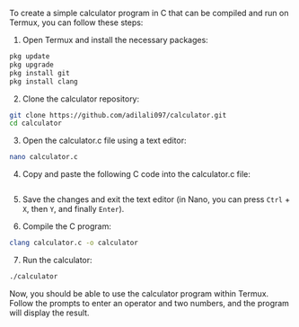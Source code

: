To create a simple calculator program in C that can be compiled and run on Termux, you can follow these steps:

1. Open Termux and install the necessary packages:

```bash
pkg update
pkg upgrade
pkg install git
pkg install clang
```

2. Clone the calculator repository:

```bash
git clone https://github.com/adilali097/calculator.git
cd calculator
```

3. Open the calculator.c file using a text editor:

```bash
nano calculator.c
```

4. Copy and paste the following C code into the calculator.c file:

```c

```

5. Save the changes and exit the text editor (in Nano, you can press `Ctrl` + `X`, then `Y`, and finally `Enter`).

6. Compile the C program:

```bash
clang calculator.c -o calculator
```

7. Run the calculator:

```bash
./calculator
```

Now, you should be able to use the calculator program within Termux. Follow the prompts to enter an operator and two numbers, and the program will display the result.
